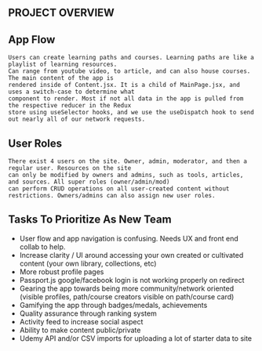 ## PROJECT OVERVIEW

## **App Flow**

    Users can create learning paths and courses. Learning paths are like a playlist of learning resources.
    Can range from youtube video, to article, and can also house courses. The main content of the app is
    rendered inside of Content.jsx. It is a child of MainPage.jsx, and uses a switch-case to determine what
    component to render. Most if not all data in the app is pulled from the respective reducer in the Redux
    store using useSelector hooks, and we use the useDispatch hook to send out nearly all of our network requests.

## User Roles

    There exist 4 users on the site. Owner, admin, moderator, and then a regular user. Resources on the site
    can only be modified by owners and admins, such as tools, articles, and sources. All super roles (owner/admin/mod)
    can perform CRUD operations on all user-created content without restrictions. Owners/admins can also assign new user roles.

## Tasks To Prioritize As New Team

- User flow and app navigation is confusing. Needs UX and front end collab to help.
- Increase clarity / UI around accessing your own created or cultivated content (your own library, collections, etc)
- More robust profile pages
- Passport.js google/facebook login is not working properly on redirect
- Gearing the app towards being more community/network oriented (visible profiles, path/course creators visible on path/course card)
- Gamifying the app through badges/medals, achievements
- Quality assurance through ranking system
- Activity feed to increase social aspect
- Ability to make content public/private
- Udemy API and/or CSV imports for uploading a lot of starter data to site
